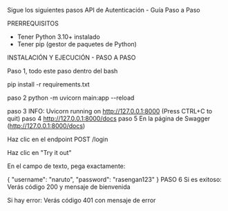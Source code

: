 Sigue los siguientes pasos
 API de Autenticación - Guía Paso a Paso

  PRERREQUISITOS
- Tener Python 3.10+ instalado
- Tener pip (gestor de paquetes de Python)

 INSTALACIÓN Y EJECUCIÓN - PASO A PASO

 Paso 1, todo este paso dentro del bash
 
pip install -r requirements.txt

paso 2
python -m uvicorn main:app --reload

paso 3
INFO:     Uvicorn running on http://127.0.0.1:8000 (Press CTRL+C to quit)
paso 4
http://127.0.0.1:8000/docs
paso 5
En la página de Swagger (http://127.0.0.1:8000/docs)

Haz clic en el endpoint POST /login

Haz clic en "Try it out"

En el campo de texto, pega exactamente:

{
  "username": "naruto",
  "password": "rasengan123"
}
PASO 6
Si es exitoso: Verás código 200 y mensaje de bienvenida

Si hay error: Verás código 401 con mensaje de error
